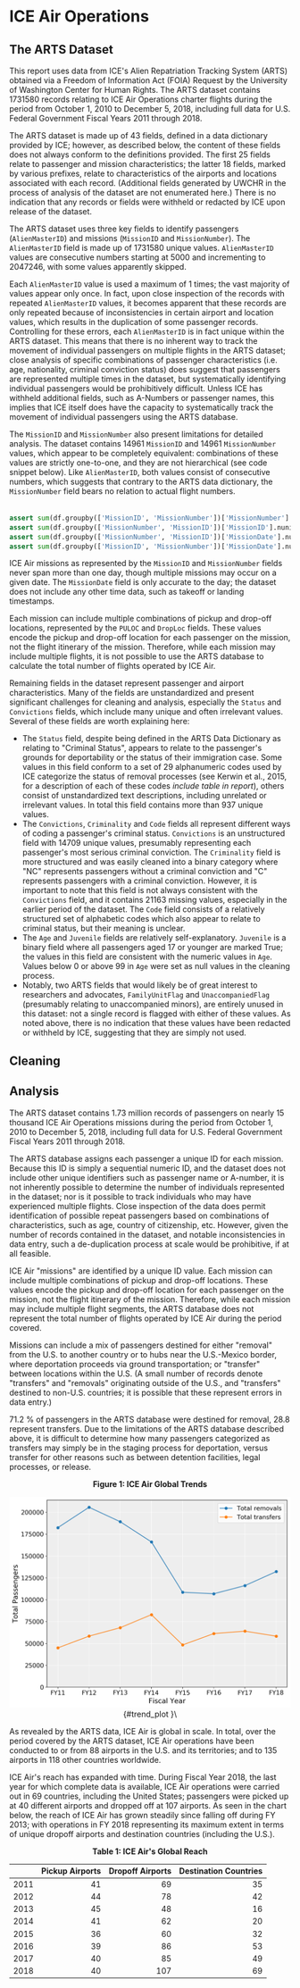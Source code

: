 

# ICE Air Operations

## The ARTS Dataset

This report uses data from ICE's Alien Repatriation Tracking System (ARTS) obtained via a Freedom of Information Act (FOIA) Request by the University of Washington Center for Human Rights. The ARTS dataset contains 1731580 records relating to ICE Air Operations charter flights during the period from October 1, 2010 to December 5, 2018, including full data for U.S. Federal Government Fiscal Years 2011 through 2018.

The ARTS dataset is made up of 43 fields, defined in a data dictionary provided by ICE; however, as described below, the content of these fields does not always conform to the definitions provided. The first 25 fields relate to passenger and mission characteristics; the latter 18 fields, marked by various prefixes, relate to characteristics of the airports and locations associated with each record. (Additional fields generated by UWCHR in the process of analysis of the dataset are not enumerated here.) There is no indication that any records or fields were withheld or redacted by ICE upon release of the dataset.

The ARTS dataset uses three key fields to identify passengers (`AlienMasterID`) and missions (`MissionID` and `MissionNumber`). The `AlienMasterID` field is made up of 1731580 unique values. `AlienMasterID` values are consecutive numbers starting at 5000 and incrementing to 2047246, with some values apparently skipped.

Each `AlienMasterID` value is used a maximum of 1 times; the vast majority of values appear only once. In fact, upon close inspection of the records with repeated `AlienMasterID` values, it becomes apparent that these records are only repeated because of inconsistencies in certain airport and location values, which results in the duplication of some passenger records. Controlling for these errors, each `AlienMasterID` is in fact unique within the ARTS dataset. This means that there is no inherent way to track the movement of individual passengers on multiple flights in the ARTS dataset; close analysis of specific combinations of passenger characteristics (i.e. age, nationality, criminal conviction status) does suggest that passengers are represented multiple times in the dataset, but systematically identifying individual passengers would be prohibitively difficult. Unless ICE has withheld additional fields, such as A-Numbers or passenger names, this implies that ICE itself does have the capacity to systematically track the movement of individual passengers using the ARTS database.

The `MissionID` and `MissionNumber` also present limitations for detailed analysis. The dataset contains 14961 `MissionID` and 14961 `MissionNumber` values, which appear to be completely equivalent: combinations of these values are strictly one-to-one, and they are not hierarchical (see code snippet below). Like `AlienMasterID`, both values consist of consecutive numbers, which suggests that contrary to the ARTS data dictionary, the `MissionNumber` field bears no relation to actual flight numbers.


```python

assert sum(df.groupby(['MissionID', 'MissionNumber'])['MissionNumber'].nunique() > 1) == 0
assert sum(df.groupby(['MissionNumber', 'MissionID'])['MissionID'].nunique() > 1) == 0
assert sum(df.groupby(['MissionNumber', 'MissionID'])['MissionDate'].nunique() > 1) == 0
assert sum(df.groupby(['MissionID', 'MissionNumber'])['MissionDate'].nunique() > 1) == 0
```




ICE Air missions as represented by the `MissionID` and `MissionNumber` fields never span more than one day, though multiple missions may occur on a given date. The `MissionDate` field is only accurate to the day; the dataset does not include any other time data, such as takeoff or landing timestamps.

Each mission can include multiple combinations of pickup and drop-off locations, represented by the `PULOC` and `DropLoc` fields. These values encode the pickup and drop-off location for each passenger on the mission, not the flight itinerary of the mission. Therefore, while each mission may include multiple flights, it is not possible to use the ARTS database to calculate the total number of flights operated by ICE Air.

Remaining fields in the dataset represent passenger and airport characteristics. Many of the fields are unstandardized and present significant challenges for cleaning and analysis, especially the `Status` and `Convictions` fields, which include many unique and often irrelevant values. Several of these fields are worth explaining here:

* The `Status` field, despite being defined in the ARTS Data Dictionary as relating to "Criminal Status", appears to relate to the passenger's grounds for deportability or the status of their immigration case. Some values in this field conform to a set of 29 alphanumeric codes used by ICE categorize the status of removal processes (see Kerwin et al., 2015, for a description of each of these codes *include table in report*), others consist of unstandardized text descriptions, including unrelated or irrelevant values. In total this field contains more than 937 unique values.
* The `Convictions`, `Criminality` and `Code` fields all represent different ways of coding a passenger's criminal status. `Convictions` is an unstructured field with 14709 unique values, presumably representing each passenger's most serious criminal conviction. The `Criminality` field is more structured and was easily cleaned into a binary category where "NC" represents passengers without a criminal conviction and "C" represents passengers with a criminal conviction. However, it is important to note that this field is not always consistent with the `Convictions` field, and it contains 21163 missing values, especially in the earlier period of the dataset. The `Code` field consists of a relatively structured set of alphabetic codes which also appear to relate to criminal status, but their meaning is unclear.
* The `Age` and `Juvenile` fields are relatively self-explanatory. `Juvenile` is a binary field where all passengers aged 17 or younger are marked True; the values in this field are consistent with the numeric values in `Age`. Values below 0 or above 99 in `Age` were set as null values in the cleaning process.
* Notably, two ARTS fields that would likely be of great interest to researchers and advocates, `FamilyUnitFlag` and `UnaccompaniedFlag` (presumably relating to unaccompanied minors), are entirely unused in this dataset: not a single record is flagged with either of these values. As noted above, there is no indication that these values have been redacted or withheld by ICE, suggesting that they are simply not used.

## Cleaning

## Analysis




The ARTS dataset contains 1.73 million records of passengers on nearly 15 thousand ICE Air Operations missions during the period from October 1, 2010 to December 5, 2018, including full data for U.S. Federal Government Fiscal Years 2011 through 2018.

The ARTS database assigns each passenger a unique ID for each mission. Because this ID is simply a sequential numeric ID, and the dataset does not include other unique identifiers such as passenger name or A-number, it is not inherently possible to determine the number of individuals represented in the dataset; nor is it possible to track individuals who may have experienced multiple flights. Close inspection of the data does permit identification of possible repeat passengers based on combinations of characteristics, such as age, country of citizenship, etc. However, given the number of records contained in the dataset, and notable inconsistencies in data entry, such a de-duplication process at scale would be prohibitive, if at all feasible.

ICE Air "missions" are identified by a unique ID value. Each mission can include multiple combinations of pickup and drop-off locations. These values encode the pickup and drop-off location for each passenger on the mission, not the flight itinerary of the mission. Therefore, while each mission may include multiple flight segments, the ARTS database does not represent the total number of flights operated by ICE Air during the period covered.

Missions can include a mix of passengers destined for either "removal" from the U.S. to another country or to hubs near the U.S.-Mexico border, where deportation proceeds via ground transportation; or "transfer" between locations within the U.S. (A small number of records denote "transfers" and "removals" originating outside of the U.S., and "transfers" destined to non-U.S. countries; it is possible that these represent errors in data entry.)




71.2 % of passengers in the ARTS database were destined for removal, 28.8 represent transfers. Due to the limitations of the ARTS database described above, it is difficult to determine how many passengers categorized as transfers may simply be in the staging process for deportation, versus transfer for other reasons such as between detention facilities, legal processes, or release. 

<div align='center'>
<p><strong>Figure 1: ICE Air Global Trends</strong></p>

![](figures/report_trend_plot_1.png){#trend_plot }\

</div>

As revealed by the ARTS data, ICE Air is global in scale. In total, over the period covered by the ARTS dataset, ICE Air operations have been conducted to or from 88 airports in the U.S. and its territories; and to 135 airports in 118 other countries worldwide.

ICE Air's reach has expanded with time. During Fiscal Year 2018, the last year for which complete data is available, ICE Air operations were carried out in 69 countries, including the United States; passengers were picked up at 40 different airports and dropped off at 107 airports. As seen in the chart below, the reach of ICE Air has grown steadily since falling off during FY 2013; with operations in FY 2018 representing its maximum extent in terms of unique dropoff airports and destination countries (including the U.S.).

<div align='center'>
<p><strong>Table 1: ICE Air's Global Reach</strong></p>
<table>
<thead>
<tr><th style="text-align: right;">    </th><th style="text-align: right;">  Pickup Airports</th><th style="text-align: right;">  Dropoff Airports</th><th style="text-align: right;">  Destination Countries</th></tr>
</thead>
<tbody>
<tr><td style="text-align: right;">2011</td><td style="text-align: right;">               41</td><td style="text-align: right;">                69</td><td style="text-align: right;">                     35</td></tr>
<tr><td style="text-align: right;">2012</td><td style="text-align: right;">               44</td><td style="text-align: right;">                78</td><td style="text-align: right;">                     42</td></tr>
<tr><td style="text-align: right;">2013</td><td style="text-align: right;">               45</td><td style="text-align: right;">                48</td><td style="text-align: right;">                     16</td></tr>
<tr><td style="text-align: right;">2014</td><td style="text-align: right;">               41</td><td style="text-align: right;">                62</td><td style="text-align: right;">                     20</td></tr>
<tr><td style="text-align: right;">2015</td><td style="text-align: right;">               36</td><td style="text-align: right;">                60</td><td style="text-align: right;">                     32</td></tr>
<tr><td style="text-align: right;">2016</td><td style="text-align: right;">               39</td><td style="text-align: right;">                86</td><td style="text-align: right;">                     53</td></tr>
<tr><td style="text-align: right;">2017</td><td style="text-align: right;">               40</td><td style="text-align: right;">                85</td><td style="text-align: right;">                     49</td></tr>
<tr><td style="text-align: right;">2018</td><td style="text-align: right;">               40</td><td style="text-align: right;">               107</td><td style="text-align: right;">                     69</td></tr>
</tbody>
</table>
</div>

